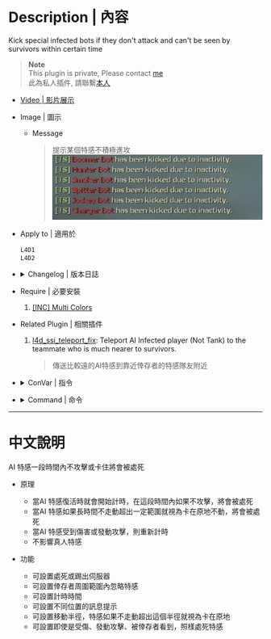 # Description | 內容
Kick special infected bots if they don't attack and can't be seen by survivors within certain time

> __Note__ <br/>
This plugin is private, Please contact [me](https://github.com/fbef0102/Game-Private_Plugin#私人插件列表-private-plugins-list)<br/>
此為私人插件, 請聯繫[本人](https://github.com/fbef0102/Game-Private_Plugin#私人插件列表-private-plugins-list)

* [Video | 影片展示](https://youtu.be/2lRBgSPvUUU)

* Image | 圖示
	* Message
		> 提示某個特感不積極進攻
		<br/>![l4d_kick_stuck_infected_1](image/l4d_kick_stuck_infected_1.jpg)

* Apply to | 適用於
	```
	L4D1
	L4D2
	```

* <details><summary>Changelog | 版本日誌</summary>

	* v1.1
		* Original Request by GGM
		* Kick infected if considered stucked when they are not moving.
		* Add cvars
			```c
			l4d_kick_stuck_infected_hurt_infected_reset "1"
			l4d_kick_stuck_infected_hurt_survivor_reset "1"
			l4d_kick_stuck_infected_move_check_interval "1.0"
			l4d_kick_stuck_infected_move_radius_reset "30"
			l4d_kick_stuck_infected_use_ability_reset "1"
			```

	* v1.0
		* Original Request by Dam Dam
</details>

* Require | 必要安裝
	1. [[INC] Multi Colors](https://github.com/fbef0102/L4D1_2-Plugins/releases/tag/Multi-Colors)

* Related Plugin | 相關插件
	1. [l4d_ssi_teleport_fix](https://github.com/fbef0102/Game-Private_Plugin/tree/main/l4d_ssi_teleport_fix): Teleport AI Infected player (Not Tank) to the teammate who is much nearer to survivors.
		> 傳送比較遠的AI特感到靠近倖存者的特感隊友附近

* <details><summary>ConVar | 指令</summary>

	* cfg/sourcemod/l4d_kick_stuck_infected.cfg
		```php
		// If 1, Still kick infected if being seen by survivor.
		l4d_kick_stuck_infected_be_seen_by_survivor "0"

		// 0=Plugin off, 1=Plugin on.
		l4d_kick_stuck_infected_enable "1"

		// If 1, Reset stuck timer if infected gets hurt.
		// Maximum: "1.000000"
		l4d_kick_stuck_infected_hurt_infected_reset "1"

		// If 1, Reset stuck timer if infected hurts survivor.
		l4d_kick_stuck_infected_hurt_survivor_reset "1"

		// If 1, kill special infected instead of kick.
		l4d_kick_stuck_infected_kill "0"

		// Time intervals (in sec.) infected stuck radius should be checked.
		l4d_kick_stuck_infected_move_check_interval "1.0"

		// Maximum radius where infected is considered stucked when not moving. Otherise, reset stuck timer once infected moves outside radius.
		l4d_kick_stuck_infected_move_radius_reset "30"

		// Ignore special infected within this range
		l4d_kick_stuck_infected_range "600.0"

		// Amount of seconds before a special infected bot is kicked (Stuck timer).
		l4d_kick_stuck_infected_time "40.0"

		// Changes how message displays. (0: Disable, 1:In chat, 2: In Hint Box, 3: In center text)
		l4d_kick_stuck_infected_type "1"

		// If 1, Reset stuck timer if infected used special ability.
		l4d_kick_stuck_infected_use_ability_reset "1"
		```
</details>

* <details><summary>Command | 命令</summary>
	None
</details>

- - - -
# 中文說明
AI 特感一段時間內不攻擊或卡住將會被處死

* 原理
	* 當AI 特感復活時就會開始計時，在這段時間內如果不攻擊，將會被處死
	* 當AI 特感如果長時間不走動超出一定範圍就視為卡在原地不動，將會被處死
	* 當AI 特感受到傷害或發動攻擊，則重新計時
	* 不影響真人特感

* 功能
	* 可設置處死或踢出伺服器
	* 可設置倖存者周圍範圍內忽略特感
	* 可設置計時時間
	* 可設置不同位置的訊息提示
	* 可設置移動半徑，特感如果不走動超出這個半徑就視為卡在原地
	* 可設置即使是受傷、發動攻擊、被倖存者看到，照樣處死特感
